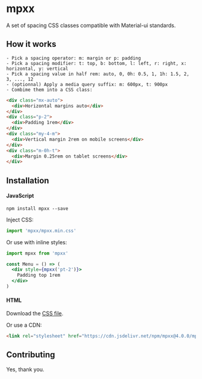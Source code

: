 # mpxx

A set of spacing CSS classes compatible with Material-ui standards.

## How it works

```
- Pick a spacing operator: m: margin or p: padding
- Pick a spacing modifier: t: top, b: bottom, l: left, r: right, x: horizontal, y: vertical
- Pick a spacing value in half rem: auto, 0, 0h: 0.5, 1, 1h: 1.5, 2, 3, ..., 12
- (optionnal) Apply a media query suffix: m: 600px, t: 900px
- Combime them into a CSS class:
```
```html
<div class="mx-auto">
  <div>Horizontal margins auto</div>
</div>
<div class="p-2">
  <div>Padding 1rem</div>
</div>
<div class="my-4-m">
  <div>Vertical margin 2rem on mobile screens</div>
</div>
<div class="m-0h-t">
  <div>Margin 0.25rem on tablet screens</div>
</div>
```

## Installation

#### JavaScript

`npm install mpxx --save`

Inject CSS:
```js
import 'mpxx/mpxx.min.css'
```

Or use with inline styles:
```jsx
import mpxx from 'mpxx'

const Menu = () => (
  <div style={mpxx('pt-2')}>
    Padding top 1rem
  </div>
)
```

#### HTML

Download the [CSS file](https://raw.githubusercontent.com/dherault/mpxx/main/mpxx.css).

Or use a CDN:
```html
<link rel="stylesheet" href="https://cdn.jsdelivr.net/npm/mpxx@4.0.0/mpxx.min.css">
```

## Contributing

Yes, thank you.
